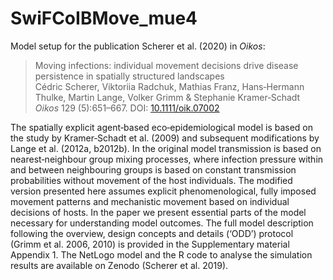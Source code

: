 # SwiFCoIBMove_mue4
Model setup for the publication Scherer et al. (2020) in *Oikos*:

> Moving infections: individual movement decisions drive disease persistence in spatially structured landscapes  
Cédric Scherer, Viktoriia Radchuk, Mathias Franz, Hans‐Hermann Thulke, Martin Lange, Volker Grimm & Stephanie Kramer‐Schadt  
*Oikos* 129 (5):651–667. DOI: [10.1111/oik.07002](https://doi.org/10.1111/oik.07002)

The spatially explicit agent‐based eco‐epidemiological model is based on the study by Kramer‐Schadt et al. (2009) and subsequent modifications by Lange et al. (2012a, b2012b). In the original model transmission is based on nearest‐neighbour group mixing processes, where infection pressure within and between neighbouring groups is based on constant transmission probabilities without movement of the host individuals. The modified version presented here assumes explicit phenomenological, fully imposed movement patterns and mechanistic movement based on individual decisions of hosts. In the paper we present essential parts of the model necessary for understanding model outcomes. The full model description following the overview, design concepts and details (‘ODD’) protocol (Grimm et al. 2006, 2010) is provided in the Supplementary material Appendix 1. The NetLogo model and the R code to analyse the simulation results are available on Zenodo (Scherer et al. 2019). 

